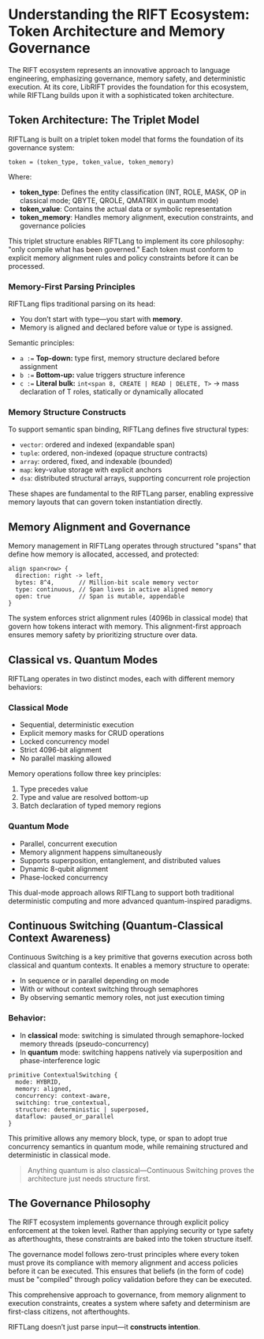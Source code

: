 # Understanding the RIFT Ecosystem: Token Architecture and Memory Governance

The RIFT ecosystem represents an innovative approach to language engineering, emphasizing governance, memory safety, and deterministic execution. At its core, LibRIFT provides the foundation for this ecosystem, while RIFTLang builds upon it with a sophisticated token architecture.

## Token Architecture: The Triplet Model

RIFTLang is built on a triplet token model that forms the foundation of its governance system:

```
token = (token_type, token_value, token_memory)
```

Where:
- **token_type**: Defines the entity classification (INT, ROLE, MASK, OP in classical mode; QBYTE, QROLE, QMATRIX in quantum mode)
- **token_value**: Contains the actual data or symbolic representation
- **token_memory**: Handles memory alignment, execution constraints, and governance policies

This triplet structure enables RIFTLang to implement its core philosophy: "only compile what has been governed." Each token must conform to explicit memory alignment rules and policy constraints before it can be processed.

### Memory-First Parsing Principles
RIFTLang flips traditional parsing on its head:
- You don’t start with type—you start with **memory**.
- Memory is aligned and declared before value or type is assigned.

Semantic principles:
- `a :=` **Top-down:** type first, memory structure declared before assignment
- `b :=` **Bottom-up:** value triggers structure inference
- `c :=` **Literal bulk:** `int<span 8, CREATE | READ | DELETE, T>` → mass declaration of T roles, statically or dynamically allocated

### Memory Structure Constructs
To support semantic span binding, RIFTLang defines five structural types:
- `vector`: ordered and indexed (expandable span)
- `tuple`: ordered, non-indexed (opaque structure contracts)
- `array`: ordered, fixed, and indexable (bounded)
- `map`: key-value storage with explicit anchors
- `dsa`: distributed structural arrays, supporting concurrent role projection

These shapes are fundamental to the RIFTLang parser, enabling expressive memory layouts that can govern token instantiation directly.

## Memory Alignment and Governance

Memory management in RIFTLang operates through structured "spans" that define how memory is allocated, accessed, and protected:

```
align span<row> {
  direction: right -> left,
  bytes: 8^4,       // Million-bit scale memory vector
  type: continuous, // Span lives in active aligned memory
  open: true        // Span is mutable, appendable
}
```

The system enforces strict alignment rules (4096b in classical mode) that govern how tokens interact with memory. This alignment-first approach ensures memory safety by prioritizing structure over data.

## Classical vs. Quantum Modes

RIFTLang operates in two distinct modes, each with different memory behaviors:

### Classical Mode
- Sequential, deterministic execution
- Explicit memory masks for CRUD operations
- Locked concurrency model
- Strict 4096-bit alignment
- No parallel masking allowed

Memory operations follow three key principles:
1. Type precedes value
2. Type and value are resolved bottom-up
3. Batch declaration of typed memory regions

### Quantum Mode
- Parallel, concurrent execution
- Memory alignment happens simultaneously
- Supports superposition, entanglement, and distributed values
- Dynamic 8-qubit alignment
- Phase-locked concurrency

This dual-mode approach allows RIFTLang to support both traditional deterministic computing and more advanced quantum-inspired paradigms.

## Continuous Switching (Quantum-Classical Context Awareness)

Continuous Switching is a key primitive that governs execution across both classical and quantum contexts. It enables a memory structure to operate:
- In sequence or in parallel depending on mode
- With or without context switching through semaphores
- By observing semantic memory roles, not just execution timing

### Behavior:
- In **classical** mode: switching is simulated through semaphore-locked memory threads (pseudo-concurrency)
- In **quantum** mode: switching happens natively via superposition and phase-interference logic

```
primitive ContextualSwitching {
  mode: HYBRID,
  memory: aligned,
  concurrency: context-aware,
  switching: true_contextual,
  structure: deterministic | superposed,
  dataflow: paused_or_parallel
}
```

This primitive allows any memory block, type, or span to adopt true concurrency semantics in quantum mode, while remaining structured and deterministic in classical mode.

> Anything quantum is also classical—Continuous Switching proves the architecture just needs structure first.

## The Governance Philosophy

The RIFT ecosystem implements governance through explicit policy enforcement at the token level. Rather than applying security or type safety as afterthoughts, these constraints are baked into the token structure itself.

The governance model follows zero-trust principles where every token must prove its compliance with memory alignment and access policies before it can be executed. This ensures that beliefs (in the form of code) must be "compiled" through policy validation before they can be executed.

This comprehensive approach to governance, from memory alignment to execution constraints, creates a system where safety and determinism are first-class citizens, not afterthoughts.

RIFTLang doesn’t just parse input—it **constructs intention**.
